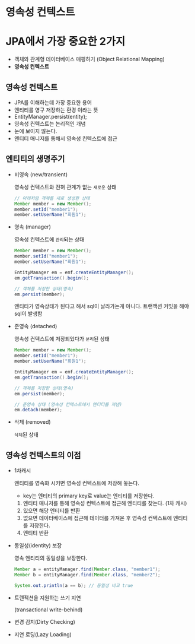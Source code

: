 # 영속성 컨텍스트
# JPA에서 가장 중요한 2가지

- 객체와 관계형 데이터베이스 매핑하기 (Object Relational Mapping)
- **영속성 컨텍스트**

## 영속성 컨텍스트

- JPA를 이해하는데 가장 중요한 용어
- 엔티티를 영구 저장하는 환경 이라는 뜻
- EntityManager.persist(entity);
- 영속성 컨텍스트는 논리적인 개념
- 눈에 보이지 않는다.
- 엔티티 매니저를 통해서 영속성 컨텍스트에 접근

## 엔티티의 생명주기

- 비영속 (new/transient)
    
    영속성 컨텍스트와 전혀 관계가 없는 `새로운` 상태
    
    ```java
    // 아래처럼 객체를 새로 생성한 상태
    Member member = new Member();
    member.setId("member1");
    member.setUserName("회원1");
    ```
    
- 영속 (manager)
    
    영속성 컨텍스트에 `관리`되는 상태
    
    ```java
    Member member = new Member();
    member.setId("member1");
    member.setUserName("회원1");
    
    EntityManager em = emf.createEntityManager();
    em.getTransaction().begin();
    
    // 객체를 저장한 상태(영속)
    em.persist(member);
    ```
    
    엔티티가 영속상태가 된다고 해서 sql이 날라가는게 아니다. 트랜잭션 커밋을 해야 sql이 발생함
    
- 준영속 (detached)
    
    영속성 컨텍스트에 저장되었다가 `분리`된 상태
    
    ```java
    Member member = new Member();
    member.setId("member1");
    member.setUserName("회원1");
    
    EntityManager em = emf.createEntityManager();
    em.getTransaction().begin();
    
    // 객체를 저장한 상태(영속)
    em.persist(member);
    
    // 준영속 상태 (영속성 컨텍스트에서 엔티티를 꺼냄)
    em.detach(member);
    ```
    
- 삭제 (removed)
    
    `삭제`된 상태
    

## 영속성 컨텍스트의 이점

- 1차캐시
    
    엔티티를 영속화 시키면 영속성 컨텍스트에 저장해 놓는다.
    
    - key는 엔티티의 primary key로 value는 엔티티를 저장한다.
    1. 엔티티 매니저를 통해 영속성 컨텍스트에 접근해 엔티티를 찾는다. (1차 캐시)
    2. 있으면 해당 엔티티를 반환
    3. 없으면 데이터베이스에 접근해 데이터를 가져온 후 영속성 컨텍스트에 엔티티를 저장한다.
    4. 엔티티 반환
- 동일성(identity) 보장
    
    영속 엔티티의 동일성을 보장한다.
    
    ```java
    Member a = entityManager.find(Member.class, "member1");
    Member b = entityManager.find(Member.class, "member2");
    
    System.out.println(a == b); // 동일성 비교 true
    ```
    
- 트랜잭션을 지원하는 쓰기 지연
    
    (transactional write-behind)
    
- 변경 감지(Dirty Checking)
- 지연 로딩(Lazy Loading)